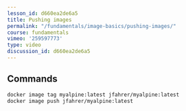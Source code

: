 ```yaml
---
lesson_id: d660ea2de6a5
title: Pushing images
permalink: "/fundamentals/image-basics/pushing-images/"
course: fundamentals
vimeo: '259597773'
type: video
discussion_id: d660ea2de6a5
---
```


## Commands
```sh
docker image tag myalpine:latest jfahrer/myalpine:latest
docker image push jfahrer/myalpine:latest
```
